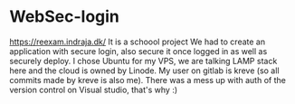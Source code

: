 # WebSec-login
https://reexam.indraja.dk/
It is a schoool project
We had to create an application with secure login, also secure it once logged in as well as securely deploy. I chose Ubuntu for my VPS, we are talking LAMP stack here and the cloud is owned by Linode.
My user on gitlab is kreve (so all commits made by kreve is also me). There was a mess up with auth of the version control on Visual studio, that's why :)
